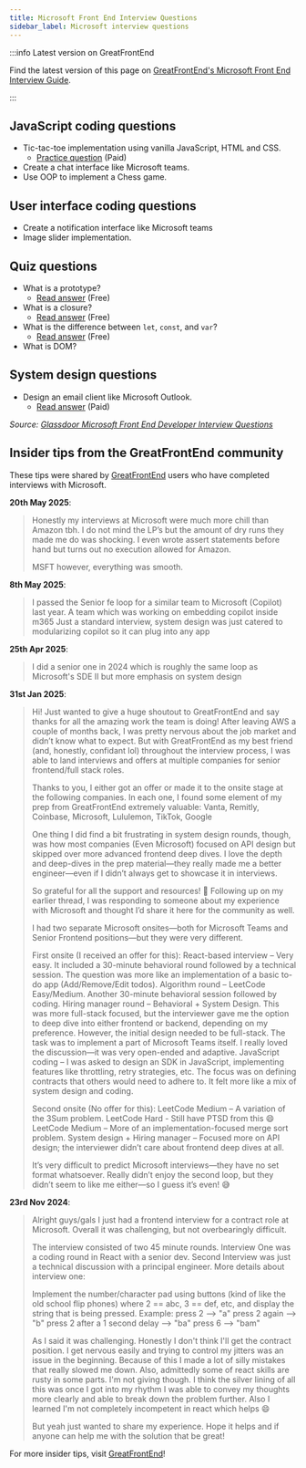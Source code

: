 ```yaml
---
title: Microsoft Front End Interview Questions
sidebar_label: Microsoft interview questions
---
```


:::info Latest version on GreatFrontEnd

Find the latest version of this page on [GreatFrontEnd's Microsoft Front End Interview Guide](https://www.greatfrontend.com/interviews/company/microsoft/questions-guides?utm_source=frontendinterviewhandbook&utm_medium=referral&gnrs=frontendinterviewhandbook).

:::

## JavaScript coding questions

- Tic-tac-toe implementation using vanilla JavaScript, HTML and CSS.
  - [Practice question](https://www.greatfrontend.com/questions/user-interface/tic-tac-toe?utm_source=frontendinterviewhandbook&utm_medium=referral&gnrs=frontendinterviewhandbook) (Paid)
- Create a chat interface like Microsoft teams.
- Use OOP to implement a Chess game.

## User interface coding questions

- Create a notification interface like Microsoft teams
- Image slider implementation.

## Quiz questions

- What is a prototype?
  - [Read answer](https://www.greatfrontend.com/questions/quiz/explain-how-prototypal-inheritance-works?utm_source=frontendinterviewhandbook&utm_medium=referral&gnrs=frontendinterviewhandbook) (Free)
- What is a closure?
  - [Read answer](https://www.greatfrontend.com/questions/quiz/what-is-a-closure-and-how-why-would-you-use-one?utm_source=frontendinterviewhandbook&utm_medium=referral&gnrs=frontendinterviewhandbook) (Free)
- What is the difference between `let`, `const`, and `var`?
  - [Read answer](https://www.greatfrontend.com/questions/quiz/what-are-the-differences-between-variables-created-using-let-var-or-const?utm_source=frontendinterviewhandbook&utm_medium=referral&gnrs=frontendinterviewhandbook) (Free)
- What is DOM?

## System design questions

- Design an email client like Microsoft Outlook.
  - [Read answer](https://www.greatfrontend.com/questions/system-design/email-client-outlook?utm_source=frontendinterviewhandbook&utm_medium=referral&gnrs=frontendinterviewhandbook) (Paid)

_Source: [Glassdoor Microsoft Front End Developer Interview Questions](https://www.glassdoor.sg/Interview/Microsoft-Front-End-Developer-Interview-Questions-EI_IE1651.0,9_KO10,29.htm)_

## Insider tips from the GreatFrontEnd community

These tips were shared by [GreatFrontEnd](https://www.greatfrontend.com/?utm_source=frontendinterviewhandbook&utm_medium=referral&gnrs=frontendinterviewhandbook) users who have completed interviews with Microsoft.

**20th May 2025**:

> Honestly my interviews at Microsoft were much more chill than Amazon tbh. I do not mind the LP’s but the amount of dry runs they made me do was shocking. I even wrote assert statements before hand but turns out no execution allowed for Amazon.
>
> MSFT however, everything was smooth.

**8th May 2025**:

> I passed the Senior fe loop for a similar team to Microsoft (Copilot) last year. A team which was working on embedding copilot inside m365 Just a standard interview, system design was just catered to modularizing copilot so it can plug into any app

**25th Apr 2025**:

> I did a senior one in 2024 which is roughly the same loop as Microsoft's SDE II but more emphasis on system design

**31st Jan 2025**:

> Hi! Just wanted to give a huge shoutout to GreatFrontEnd and say thanks for all the amazing work the team is doing! After leaving AWS a couple of months back, I was pretty nervous about the job market and didn’t know what to expect. But with GreatFrontEnd as my best friend (and, honestly, confidant lol) throughout the interview process, I was able to land interviews and offers at multiple companies for senior frontend/full stack roles.
>
> Thanks to you, I either got an offer or made it to the onsite stage at the following companies. In each one, I found some element of my prep from GreatFrontEnd extremely valuable: Vanta, Remitly, Coinbase, Microsoft, Lululemon, TikTok, Google
>
> One thing I did find a bit frustrating in system design rounds, though, was how most companies (Even Microsoft) focused on API design but skipped over more advanced frontend deep dives. I love the depth and deep-dives in the prep material—they really made me a better engineer—even if I didn’t always get to showcase it in interviews.
>
> So grateful for all the support and resources! 🙌 Following up on my earlier thread, I was responding to someone about my experience with Microsoft and thought I’d share it here for the community as well.
>
> I had two separate Microsoft onsites—both for Microsoft Teams and Senior Frontend positions—but they were very different.
>
> First onsite (I received an offer for this): React-based interview – Very easy. It included a 30-minute behavioral round followed by a technical session. The question was more like an implementation of a basic to-do app (Add/Remove/Edit todos). Algorithm round – LeetCode Easy/Medium. Another 30-minute behavioral session followed by coding. Hiring manager round – Behavioral + System Design. This was more full-stack focused, but the interviewer gave me the option to deep dive into either frontend or backend, depending on my preference. However, the initial design needed to be full-stack. The task was to implement a part of Microsoft Teams itself. I really loved the discussion—it was very open-ended and adaptive. JavaScript coding – I was asked to design an SDK in JavaScript, implementing features like throttling, retry strategies, etc. The focus was on defining contracts that others would need to adhere to. It felt more like a mix of system design and coding.
>
> Second onsite (No offer for this): LeetCode Medium – A variation of the 3Sum problem. LeetCode Hard - Still have PTSD from this 😄 LeetCode Medium – More of an implementation-focused merge sort problem. System design + Hiring manager – Focused more on API design; the interviewer didn’t care about frontend deep dives at all.
>
> It’s very difficult to predict Microsoft interviews—they have no set format whatsoever. Really didn’t enjoy the second loop, but they didn’t seem to like me either—so I guess it’s even! 😅

**23rd Nov 2024**:

> Alright guys/gals I just had a frontend interview for a contract role at Microsoft. Overall it was challenging, but not overbearingly difficult.
>
> The interview consisted of two 45 minute rounds. Interview One was a coding round in React with a senior dev. Second Interview was just a technical discussion with a principal engineer. More details about interview one:
>
> Implement the number/character pad using buttons (kind of like the old school flip phones) where 2 == abc, 3 == def, etc, and display the string that is being pressed. Example: press 2 --> "a" press 2 again --> "b" press 2 after a 1 second delay --> "ba" press 6 --> "bam"
>
> As I said it was challenging. Honestly I don't think I'll get the contract position. I get nervous easily and trying to control my jitters was an issue in the beginning. Because of this I made a lot of silly mistakes that really slowed me down. Also, admittedly some of react skills are rusty in some parts. I'm not giving though. I think the silver lining of all this was once I got into my rhythm I was able to convey my thoughts more clearly and able to break down the problem further. Also I learned I'm not completely incompetent in react which helps 😄
>
> But yeah just wanted to share my experience. Hope it helps and if anyone can help me with the solution that be great!

For more insider tips, visit [GreatFrontEnd](https://www.greatfrontend.com/?utm_source=frontendinterviewhandbook&utm_medium=referral&gnrs=frontendinterviewhandbook)!
